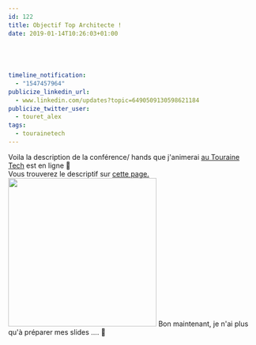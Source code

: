 ```yaml
---
id: 122
title: Objectif Top Architecte !
date: 2019-01-14T10:26:03+01:00




timeline_notification:
  - "1547457964"
publicize_linkedin_url:
  - www.linkedin.com/updates?topic=6490509130598621184
publicize_twitter_user:
  - touret_alex
tags:
  - tourainetech
---
```

Voila la description de la conférence/ hands que j'animerai [au Touraine Tech](https://touraine.tech/) est en ligne 🙂  
Vous trouverez le descriptif sur [cette page.](https://touraine.tech/talk/S9ZLyJUENzGxFWPwUEfz)  
<img loading="lazy" class="size-medium wp-image-123 aligncenter" src="/assets/images/2018/12/touraine_tech.png?w=300" alt="" width="300" height="300" srcset="/assets/images/2018/12/touraine_tech.png 400w, /assets/images/2018/12/touraine_tech-300x300.png 300w, /assets/images/2018/12/touraine_tech-150x150.png 150w" sizes="(max-width: 300px) 100vw, 300px" /> Bon maintenant, je n'ai plus qu'à préparer mes slides &#8230;. 🙂

 